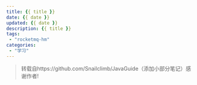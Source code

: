 ```yaml
---
title: {{ title }}
date: {{ date }}
updated: {{ date }} 
description: {{ title }} 
tags: 
 - "rocketmq-hm"
categories:
 - "学习"
---
```


> 转载自https://github.com/Snailclimb/JavaGuide（添加小部分笔记）感谢作者!

